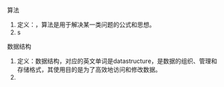

算法

1. 定义：，算法是用于解决某一类问题的公式和思想。
2. s

数据结构

1. 定义：数据结构，对应的英文单词是datastructure，是数据的组织、管理和存储格式，其使用目的是为了高效地访问和修改数据。
2. 



